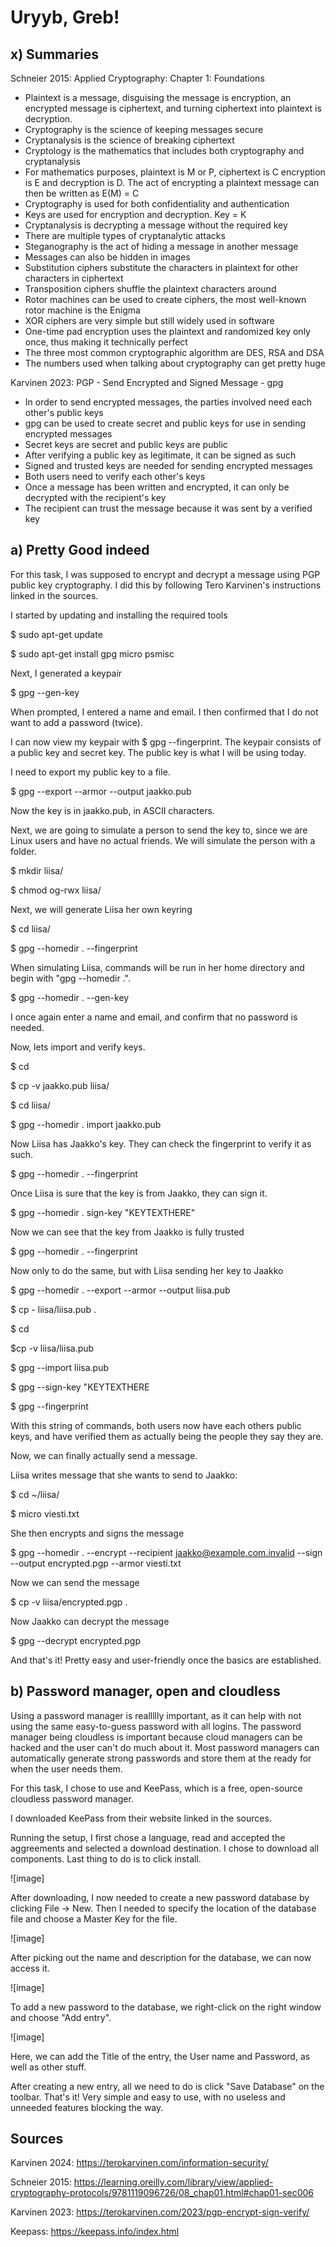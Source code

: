 # Uryyb, Greb!

## x) Summaries

Schneier 2015: Applied Cryptography: Chapter 1: Foundations

- Plaintext is a message, disguising the message is encryption, an encrypted message is ciphertext, and turning ciphertext into plaintext is decryption.
- Cryptography is the science of keeping messages secure
- Cryptanalysis is the science of breaking ciphertext
- Cryptology is the mathematics that includes both cryptography and cryptanalysis
- For mathematics purposes, plaintext is M or P, ciphertext is C encryption is E and decryption is D. The act of encrypting a plaintext message can then be written as E(M) = C
- Cryptography is used for both confidentiality and authentication
- Keys are used for encryption and decryption. Key = K
- Cryptanalysis is decrypting a message without the required key
- There are multiple types of cryptanalytic attacks
- Steganography is the act of hiding a message in another message
- Messages can also be hidden in images
- Substitution ciphers substitute the characters in plaintext for other characters in ciphertext
- Transposition ciphers shuffle the plaintext characters around
- Rotor machines can be used to create ciphers, the most well-known rotor machine is the Enigma
- XOR ciphers are very simple but still widely used in software
- One-time pad encryption uses the plaintext and randomized key only once, thus making it technically perfect
- The three most common cryptographic algorithm are DES, RSA and DSA
- The numbers used when talking about cryptography can get pretty huge

Karvinen 2023: PGP - Send Encrypted and Signed Message - gpg

- In order to send encrypted messages, the parties involved need each other's public keys
- gpg can be used to create secret and public keys for use in sending encrypted messages
- Secret keys are secret and public keys are public
- After verifying a public key as legitimate, it can be signed as such
- Signed and trusted keys are needed for sending encrypted messages
- Both users need to verify each other's keys
- Once a message has been written and encrypted, it can only be decrypted with the recipient's key
- The recipient can trust the message because it was sent by a verified key

## a) Pretty Good indeed

For this task, I was supposed to encrypt and decrypt a message using PGP public key cryptography. I did this by following Tero Karvinen's instructions linked in the sources.

I started by updating and installing the required tools

$ sudo apt-get update

$ sudo apt-get install gpg micro psmisc

Next, I generated a keypair

$ gpg --gen-key

When prompted, I entered a name and email. I then confirmed that I do not want to add a password (twice).

I can now view my keypair with $ gpg --fingerprint. The keypair consists of a public key and secret key. The public key is what I will be using today.

I need to export my public key to a file.

$ gpg --export --armor --output jaakko.pub

Now the key is in jaakko.pub, in ASCII characters.

Next, we are going to simulate a person to send the key to, since we are Linux users and have no actual friends. We will simulate the person with a folder.

$ mkdir liisa/

$ chmod og-rwx liisa/

Next, we will generate Liisa her own keyring

$ cd liisa/

$ gpg --homedir . --fingerprint

When simulating Liisa, commands will be run in her home directory and begin with "gpg --homedir .".

$ gpg --homedir . --gen-key

I once again enter a name and email, and confirm that no password is needed.

Now, lets import and verify keys.

$ cd

$ cp -v jaakko.pub liisa/

$ cd liisa/

$ gpg --homedir . import jaakko.pub

Now Liisa has Jaakko's key. They can check the fingerprint to verify it as such.

$ gpg --homedir . --fingerprint

Once Liisa is sure that the key is from Jaakko, they can sign it.

$ gpg --homedir . sign-key "KEYTEXTHERE"

Now we can see that the key from Jaakko is fully trusted

$ gpg --homedir . --fingerprint

Now only to do the same, but with Liisa sending her key to Jaakko

$ gpg --homedir . --export --armor --output liisa.pub

$ cp - liisa/liisa.pub .

$ cd

$cp -v liisa/liisa.pub

$ gpg --import liisa.pub

$ gpg --sign-key "KEYTEXTHERE

$ gpg --fingerprint

With this string of commands, both users now have each others public keys, and have verified them as actually being the people they say they are.

Now, we can finally actually send a message.

Liisa writes message that she wants to send to Jaakko:

$ cd ~/liisa/

$ micro viesti.txt

She then encrypts and signs the message

$ gpg --homedir . --encrypt --recipient jaakko@example.com.invalid --sign --output encrypted.pgp --armor viesti.txt

Now we can send the message

$ cp -v liisa/encrypted.pgp .

Now Jaakko can decrypt the message

$ gpg --decrypt encrypted.pgp

And that's it! Pretty easy and user-friendly once the basics are established.

## b) Password manager, open and cloudless

Using a password manager is reallllly important, as it can help with not using the same easy-to-guess password with all logins. The password manager being cloudless is important because cloud managers can be hacked and the user can't do much about it. Most password managers can automatically generate strong passwords and store them at the ready for when the user needs them.

For this task, I chose to use and KeePass, which is a free, open-source cloudless password manager.

I downloaded KeePass from their website linked in the sources.

Running the setup, I first chose a language, read and accepted the aggreements and selected a download destination. I chose to download all components. Last thing to do is to click install.

![image]

After downloading, I now needed to create a new password database by clicking File -> New. Then I needed to specify the location of the database file and choose a Master Key for the file.

![image] 

After picking out the name and description for the database, we can now access it.

![image]

To add a new password to the database, we right-click on the right window and choose "Add entry".

![image]

Here, we can add the Title of the entry, the User name and Password, as well as other stuff.

After creating a new entry, all we need to do is click "Save Database" on the toolbar. That's it! Very simple and easy to use, with no useless and unneeded features blocking the way.

## Sources

Karvinen 2024: https://terokarvinen.com/information-security/

Schneier 2015: https://learning.oreilly.com/library/view/applied-cryptography-protocols/9781119096726/08_chap01.html#chap01-sec006

Karvinen 2023: https://terokarvinen.com/2023/pgp-encrypt-sign-verify/

Keepass: https://keepass.info/index.html

